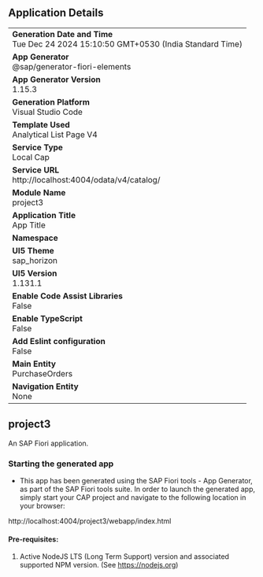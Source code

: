 ## Application Details
|               |
| ------------- |
|**Generation Date and Time**<br>Tue Dec 24 2024 15:10:50 GMT+0530 (India Standard Time)|
|**App Generator**<br>@sap/generator-fiori-elements|
|**App Generator Version**<br>1.15.3|
|**Generation Platform**<br>Visual Studio Code|
|**Template Used**<br>Analytical List Page V4|
|**Service Type**<br>Local Cap|
|**Service URL**<br>http://localhost:4004/odata/v4/catalog/|
|**Module Name**<br>project3|
|**Application Title**<br>App Title|
|**Namespace**<br>|
|**UI5 Theme**<br>sap_horizon|
|**UI5 Version**<br>1.131.1|
|**Enable Code Assist Libraries**<br>False|
|**Enable TypeScript**<br>False|
|**Add Eslint configuration**<br>False|
|**Main Entity**<br>PurchaseOrders|
|**Navigation Entity**<br>None|

## project3

An SAP Fiori application.

### Starting the generated app

-   This app has been generated using the SAP Fiori tools - App Generator, as part of the SAP Fiori tools suite.  In order to launch the generated app, simply start your CAP project and navigate to the following location in your browser:

http://localhost:4004/project3/webapp/index.html

#### Pre-requisites:

1. Active NodeJS LTS (Long Term Support) version and associated supported NPM version.  (See https://nodejs.org)


